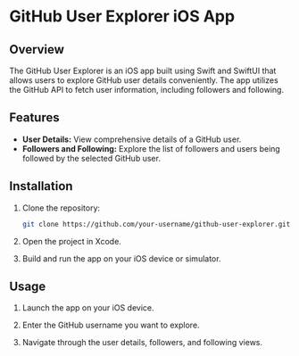 # GitHub User Explorer iOS App

## Overview

The GitHub User Explorer is an iOS app built using Swift and SwiftUI that allows users to explore GitHub user details conveniently. The app utilizes the GitHub API to fetch user information, including followers and following.

## Features

- **User Details:** View comprehensive details of a GitHub user.
- **Followers and Following:** Explore the list of followers and users being followed by the selected GitHub user.

## Installation

1. Clone the repository:

    ```bash
    git clone https://github.com/your-username/github-user-explorer.git
    ```

2. Open the project in Xcode.

3. Build and run the app on your iOS device or simulator.

## Usage

1. Launch the app on your iOS device.

2. Enter the GitHub username you want to explore.

3. Navigate through the user details, followers, and following views.
